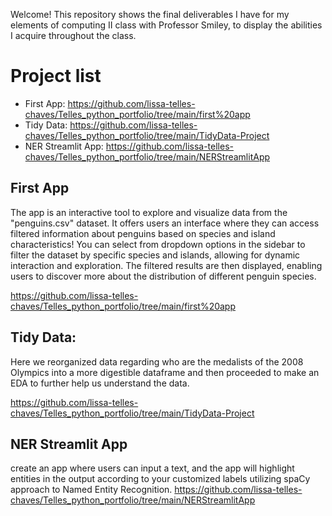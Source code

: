 Welcome! This repository shows the final deliverables I have for my elements of computing II class with Professor Smiley, to display the abilities I acquire throughout the class. 
# Project list
- First App:
  https://github.com/lissa-telles-chaves/Telles_python_portfolio/tree/main/first%20app
- Tidy Data: https://github.com/lissa-telles-chaves/Telles_python_portfolio/tree/main/TidyData-Project
-  NER Streamlit App: https://github.com/lissa-telles-chaves/Telles_python_portfolio/tree/main/NERStreamlitApp
  
## First App
The app is an interactive tool to explore and visualize data from the "penguins.csv" dataset. It offers users an interface where they can access filtered information about penguins based on species and island characteristics!
You can select from dropdown options in the sidebar to filter the dataset by specific species and islands, allowing for dynamic interaction and exploration. The filtered results are then displayed, enabling users to discover more about the distribution of different penguin species.

https://github.com/lissa-telles-chaves/Telles_python_portfolio/tree/main/first%20app

## Tidy Data:
Here we reorganized data regarding who are the medalists of the 2008 Olympics into a more digestible dataframe and then proceeded to make an EDA to further help us understand the data. 

https://github.com/lissa-telles-chaves/Telles_python_portfolio/tree/main/TidyData-Project

## NER Streamlit App
create an app where users can input a text, and the app will highlight entities in the output according to your customized labels utilizing spaCy approach to Named Entity Recognition.
https://github.com/lissa-telles-chaves/Telles_python_portfolio/tree/main/NERStreamlitApp
